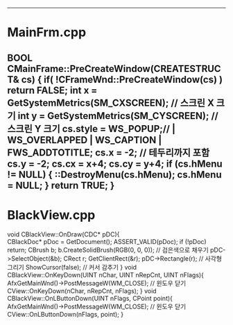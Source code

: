 -----
# MainFrm.cpp

BOOL CMainFrame::PreCreateWindow(CREATESTRUCT& cs)
{	if( !CFrameWnd::PreCreateWindow(cs) )
		return FALSE;
	int x = GetSystemMetrics(SM_CXSCREEN);  // 스크린 X 크기
	int y = GetSystemMetrics(SM_CYSCREEN);  // 스크린 Y 크기
	cs.style = WS_POPUP;// | WS_OVERLAPPED | WS_CAPTION | 
FWS_ADDTOTITLE;
	cs.x = -2; // 테두리까지 포함
	cs.y = -2;
	cs.cx = x+4;
	cs.cy = y+4;
	if (cs.hMenu != NULL) {
		::DestroyMenu(cs.hMenu);
		cs.hMenu = NULL;
	}
	return TRUE;
}
-----
# BlackView.cpp

void CBlackView::OnDraw(CDC* pDC){	
	CBlackDoc* pDoc = GetDocument();
	ASSERT_VALID(pDoc);
	if (!pDoc)
		return;
	CBrush b;
	b.CreateSolidBrush(RGB(0, 0, 0)); // 검은색으로 채우기
	pDC->SelectObject(&b);
	CRect r;
	GetClientRect(&r);
	pDC->Rectangle(r);  // 사각형 그리기
	ShowCursor(false);  // 커서 감추기
}
void CBlackView::OnKeyDown(UINT nChar, UINT nRepCnt, UINT nFlags){	
	AfxGetMainWnd()->PostMessageW(WM_CLOSE); // 윈도우 닫기
	CView::OnKeyDown(nChar, nRepCnt, nFlags);
}
void CBlackView::OnLButtonDown(UINT nFlags, CPoint point){
	AfxGetMainWnd()->PostMessageW(WM_CLOSE); // 윈도우 닫기
	CView::OnLButtonDown(nFlags, point);
}

